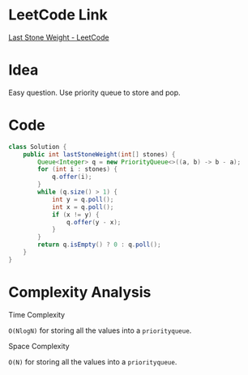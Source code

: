 # LeetCode Link

[Last Stone Weight - LeetCode](https://leetcode.com/problems/last-stone-weight/)

# Idea

Easy question. Use priority queue to store and pop.

# Code

```java
class Solution {
    public int lastStoneWeight(int[] stones) {
        Queue<Integer> q = new PriorityQueue<>((a, b) -> b - a);
        for (int i : stones) {
            q.offer(i);
        }
        while (q.size() > 1) {
            int y = q.poll();
            int x = q.poll();
            if (x != y) {
                q.offer(y - x);
            }
        }
        return q.isEmpty() ? 0 : q.poll();
    }
}
```

# Complexity Analysis

Time Complexity

`O(NlogN)` for storing all the values into a `priorityqueue`.

Space Complexity

`O(N)` for storing all the values into a `priorityqueue`.
